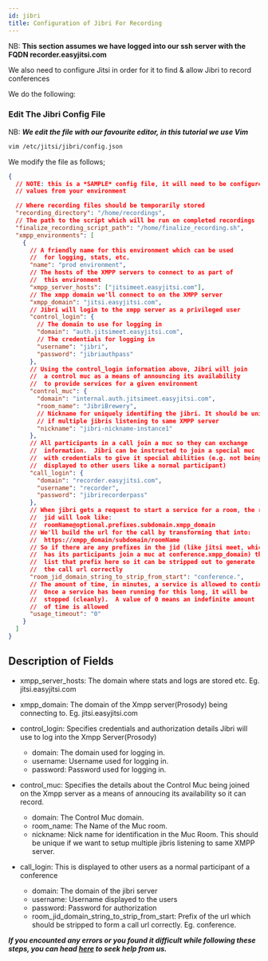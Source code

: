 ```yaml
---
id: jibri
title: Configuration of Jibri For Recording
---
```


NB: **This section assumes we have logged into our ssh server with the FQDN recorder.easyjitsi.com**

We also need to configure Jitsi in order for it to find & allow Jibri to record conferences

We do the following:

### Edit The Jibri Config File

NB: **_We edit the file with our favourite editor, in this tutorial we use Vim_**

```bash
vim /etc/jitsi/jibri/config.json
```

We modify the file as follows;

```json
{
  // NOTE: this is a *SAMPLE* config file, it will need to be configured with
  // values from your environment

  // Where recording files should be temporarily stored
  "recording_directory": "/home/recordings",
  // The path to the script which will be run on completed recordings
  "finalize_recording_script_path": "/home/finalize_recording.sh",
  "xmpp_environments": [
    {
      // A friendly name for this environment which can be used
      //  for logging, stats, etc.
      "name": "prod environment",
      // The hosts of the XMPP servers to connect to as part of
      //  this environment
      "xmpp_server_hosts": ["jitsimeet.easyjitsi.com"],
      // The xmpp domain we'll connect to on the XMPP server
      "xmpp_domain": "jitsi.easyjitsi.com",
      // Jibri will login to the xmpp server as a privileged user
      "control_login": {
        // The domain to use for logging in
        "domain": "auth.jitsimeet.easyjitsi.com",
        // The credentials for logging in
        "username": "jibri",
        "password": "jibriauthpass"
      },
      // Using the control_login information above, Jibri will join
      //  a control muc as a means of announcing its availability
      //  to provide services for a given environment
      "control_muc": {
        "domain": "internal.auth.jitsimeet.easyjitsi.com",
        "room_name": "JibriBrewery",
        // Nickname for uniquely identifing the jibri. It should be unique always
        // if multiple jibris listening to same XMPP server
        "nickname": "jibri-nickname-instance1"
      },
      // All participants in a call join a muc so they can exchange
      //  information.  Jibri can be instructed to join a special muc
      //  with credentials to give it special abilities (e.g. not being
      //  displayed to other users like a normal participant)
      "call_login": {
        "domain": "recorder.easyjitsi.com",
        "username": "recorder",
        "password": "jibrirecorderpass"
      },
      // When jibri gets a request to start a service for a room, the room
      //  jid will look like:
      //  roomName@optional.prefixes.subdomain.xmpp_domain
      // We'll build the url for the call by transforming that into:
      //  https://xmpp_domain/subdomain/roomName
      // So if there are any prefixes in the jid (like jitsi meet, which
      //  has its participants join a muc at conference.xmpp_domain) then
      //  list that prefix here so it can be stripped out to generate
      //  the call url correctly
      "room_jid_domain_string_to_strip_from_start": "conference.",
      // The amount of time, in minutes, a service is allowed to continue.
      //  Once a service has been running for this long, it will be
      //  stopped (cleanly).  A value of 0 means an indefinite amount
      //  of time is allowed
      "usage_timeout": "0"
    }
  ]
}
```

## Description of Fields

- xmpp_server_hosts: The domain where stats and logs are stored etc. Eg. jitsi.easyjitsi.com
- xmpp_domain: The domain of the Xmpp server(Prosody) being connecting to. Eg. jitsi.easyjitsi.com
- control_login: Specifies credentials and authorization details Jibri will use to log into the Xmpp Server(Prosody)

  - domain: The domain used for logging in.
  - username: Username used for logging in.
  - password: Password used for logging in.

- control_muc: Specifies the details about the Control Muc being joined on the Xmpp server as a means of annoucing its availability so it can record.
  - domain: The Control Muc domain.
  - room_name: The Name of the Muc room.
  - nickname: Nick name for identification in the Muc Room. This should be unique if we want to setup multiple jibris listening to same XMPP server.
- call_login: This is displayed to other users as a normal participant of a conference

  - domain: The domain of the jibri server
  - username: Username displayed to the users
  - password: Password for authorization
  - room_jid_domain_string_to_strip_from_start: Prefix of the url which should be stripped to form a call url correctly. Eg. conference.

**_If you encounted any errors or you found it difficult while following these steps, you can head [here](https://docs.easyjitsi.com/docs/help) to seek help from us._**
